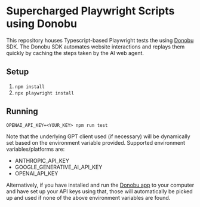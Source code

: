 # Supercharged Playwright Scripts using Donobu

This repository houses Typescript-based Playwright tests the using [Donobu](https://donobu.com) SDK.
The Donobu SDK automates website interactions and replays them quickly by caching the steps taken
by the AI web agent.

## Setup

1. `npm install`
2. `npx playwright install`

## Running

`OPENAI_API_KEY=<YOUR_KEY> npm run test`

Note that the underlying GPT client used (if necessary) will be dynamically set based on the environment variable provided.
Supported environment variables/platforms are:

- ANTHROPIC_API_KEY
- GOOGLE_GENERATIVE_AI_API_KEY
- OPENAI_API_KEY

Alternatively, if you have installed and run the [Donobu app](https://www.donobu.com/download) to your computer and have set up
your API keys using that, those will automatically be picked up and used if none of the above environment variables are found.
